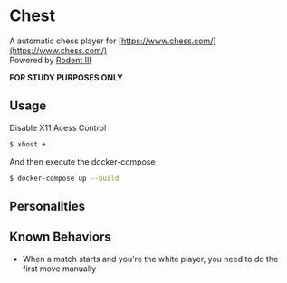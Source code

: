 # Chest

A automatic chess player for [https://www.chess.com/](https://www.chess.com/)  
Powered by [Rodent III](https://github.com/nescitus/Rodent_III.git/)

**FOR STUDY PURPOSES ONLY**

## Usage

Disable X11 Acess Control

```sh
$ xhost +
```

And then execute the docker-compose

```sh
$ docker-compose up --build
```

## Personalities

## Known Behaviors

- When a match starts and you're the white player, you need to do the first move manually
